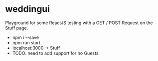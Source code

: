 # weddingui
  Playground for some ReactJS testing with a GET / POST Request on the Stuff page.
- npm i --save
- npm run start
- localhost:3000   ->  Stuff
- TODO: need to add support for no Guests.
